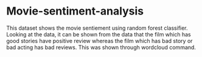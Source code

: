 # Movie-sentiment-analysis
This dataset shows the movie sentiement using random forest classifier. Looking at the data, it can be shown from the data that the film which has good stories have positive review whereas the film which has bad story or bad acting has bad reviews. This was shown through wordcloud command. 
